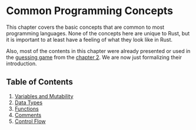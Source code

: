 # Common Programming Concepts

This chapter covers the basic concepts that are common to most programming languages. None of the concepts here are unique to Rust, but it is important to at least have a feeling of what they look like in Rust.

Also, most of the contents in this chapter were already presented or used in the [guessing game](./../02_programming_a_guessing_game/guessing_game/src/main.rs) from the [chapter 2](./../02_programming_a_guessing_game/readme.md). We are now just formalizing their introduction.

## Table of Contents

1. [Variables and Mutability](./1_variables_and_mutability/readme.md)
2. [Data Types](./2_data_types/readme.md)
3. [Functions](./3_functions/readme.md)
4. [Comments](./4_comments/readme.md)
5. [Control Flow](./5_control_flow/readme.md)
